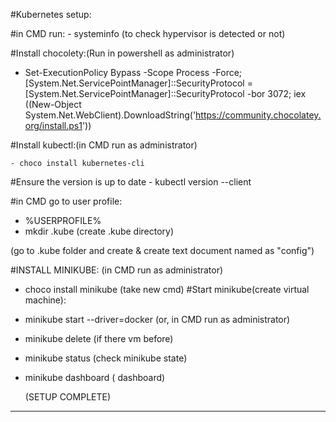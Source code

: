 #Kubernetes setup:

#in CMD run:
    - systeminfo (to check hypervisor is detected or not)

#Install chocolety:(Run in powershell as administrator)

   - Set-ExecutionPolicy Bypass -Scope Process -Force; [System.Net.ServicePointManager]::SecurityProtocol = [System.Net.ServicePointManager]::SecurityProtocol -bor 3072; iex ((New-Object System.Net.WebClient).DownloadString('https://community.chocolatey.org/install.ps1'))

#Install kubectl:(in CMD run as administrator)

    - choco install kubernetes-cli

#Ensure the version is up to date
    - kubectl version --client

#in CMD go to user profile:
   - %USERPROFILE%
   - mkdir .kube (create .kube directory)

 (go to .kube folder and create & create text document named as "config")

#INSTALL MINIKUBE:
(in CMD run as administrator)
  - choco install minikube
(take new cmd)
#Start minikube(create virtual machine):
  - minikube start --driver=docker (or, in CMD run as administrator)
  - minikube delete (if there vm before)
  - minikube status (check minikube state)
  - minikube dashboard ( dashboard)

     (SETUP COMPLETE)
------------------------------------------------------------------------------------------------------------------------------------------------------------------------------------------------------------------
